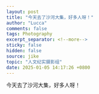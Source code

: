```yaml
---
layout: post
title: "今天去了沙河大集，好多人呀！"
author: "Lucca"
comments: false
tags: Photography
excerpt_separator: <!--more-->
sticky: false
hidden: false
source: jike
topic: "人文纪实摄影组"
date: 2025-01-05 14:17:26 +0800
---
```


今天去了沙河大集，好多人呀！

<!--more-->
